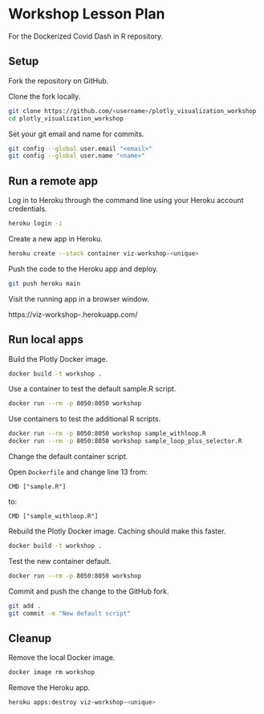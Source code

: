 # Workshop Lesson Plan

For the Dockerized Covid Dash in R repository.

## Setup

Fork the repository on GitHub.

Clone the fork locally.

```bash
git clone https://github.com/<username>/plotly_visualization_workshop
cd plotly_visualization_workshop
```

Set your git email and name for commits.

```bash
git config --global user.email "<email>"
git config --global user.name "<name>"
```

## Run a remote app

Log in to Heroku through the command line using your Heroku account credentials.

```bash
heroku login -i
```

Create a new app in Heroku.

```bash
heroku create --stack container viz-workshop-<unique>
```

Push the code to the Heroku app and deploy.

```bash
git push heroku main
```

Visit the running app in a browser window.

https://viz-workshop-<unique>.herokuapp.com/

## Run local apps

Build the Plotly Docker image.

```bash
docker build -t workshop .
```

Use a container to test the default sample.R script.

```bash
docker run --rm -p 8050:8050 workshop
```

Use containers to test the additional R scripts.

```bash
docker run --rm -p 8050:8050 workshop sample_withloop.R
docker run --rm -p 8050:8050 workshop sample_loop_plus_selector.R
```

Change the default container script.

Open `Dockerfile` and change line 13 from:

    CMD ["sample.R"]

to:

    CMD ["sample_withloop.R"]

Rebuild the Plotly Docker image. Caching should make this faster.

```bash
docker build -t workshop .
```

Test the new container default.

```bash
docker run --rm -p 8050:8050 workshop
```

Commit and push the change to the GitHub fork.

```bash
git add .
git commit -m "New default script"
```


## Cleanup

Remove the local Docker image.

```bash
docker image rm workshop
```

Remove the Heroku app.

```bash
heroku apps:destroy viz-workshop-<unique>
```
